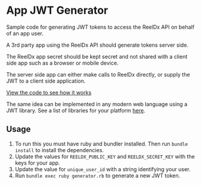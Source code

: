 # App JWT Generator

Sample code for generating JWT tokens to access the ReelDx API on behalf of an app user.

A 3rd party app using the ReelDx API should generate tokens server side.

The ReelDx app secret should be kept secret and not shared with a client side app such as a browser or mobile device.

The server side app can either make calls to ReelDx directly, or supply the JWT to a client side application.

[View the code to see how it works](https://github.com/ReelDx/app-jwt-generator/blob/master/generator.rb)

The same idea can be implemented in any modern web language using a JWT library. See a list of libraries for your platform [here](http://jwt.io/#libraries).

## Usage

1. To run this you must have ruby and bundler installed. Then run `bundle install` to install the dependencies.
2. Update the values for `REELDX_PUBLIC_KEY` and `REELDX_SECRET_KEY` with the keys for your app.
3. Update the value for `unique_user_id` with a string identifying your user.
4. Run `bundle exec ruby generator.rb` to generate a new JWT token.
